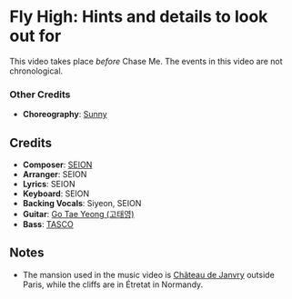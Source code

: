 # Fly High: Hints and details to look out for

This video takes place *before* Chase Me.  The events in this video are not chronological.

### Other Credits

* **Choreography**: [Sunny](https://www.instagram.com/switch_sunnyc/)

## Credits

* **Composer**: [SEION](https://www.discogs.com/artist/4907372-SEION)
* **Arranger**: SEION
* **Lyrics**: SEION
* **Keyboard**: SEION
* **Backing Vocals**: Siyeon, SEION
* **Guitar**: [Go Tae Yeong (고태영)](https://www.discogs.com/artist/3432266-%EA%B3%A0%ED%83%9C%EC%98%81)
* **Bass**: [TASCO](https://www.discogs.com/artist/6450656-Tasco-5)

## Notes

* The mansion used in the music video is [Château de Janvry](https://en.wikipedia.org/wiki/Ch%C3%A2teau_de_Janvry) outside Paris, while the cliffs are in Étretat in Normandy.
